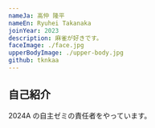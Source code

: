 ```yaml
---
nameJa: 高仲 隆平
nameEn: Ryuhei Takanaka
joinYear: 2023
description: 麻雀が好きです。
faceImage: ./face.jpg
upperBodyImage: ./upper-body.jpg
github: tknkaa
---
```


## 自己紹介

2024A の自主ゼミの責任者をやっています。
